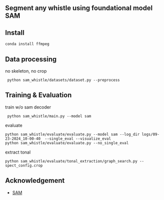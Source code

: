 ## Segment any whistle using foundational model SAM

## Install
`conda install ffmpeg`


## Data processing
no skeleton, no crop
```shell
 python sam_whistle/datasets/dataset.py --preprocess
```

## Training & Evaluation
train w/o sam decoder
```shell
 python sam_whistle/main.py --model sam 

```
evaluate
```shell
python sam_whistle/evaluate/evaluate.py --model sam --log_dir logs/09-23-2024_10-00-40  --single_eval --visualize_eval
python sam_whistle/evaluate/evaluate.py --no_single_eval
```
extract tonal
```shell
python sam_whistle/evaluate/tonal_extraction/graph_search.py --spect_config.crop
```
## Acknowledgement
- [SAM](https://github.com/facebookresearch/segment-anything)